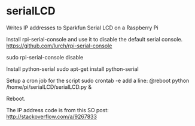 serialLCD
=========

Writes IP addresses to Sparkfun Serial LCD on a Raspberry Pi


Install rpi-serial-console and use it to disable the default serial console.
https://github.com/lurch/rpi-serial-console

sudo rpi-serial-console disable

Install python-serial
sudo apt-get install python-serial

Setup a cron job for the script
sudo crontab -e
add a line: @reboot python /home/pi/serialLCD/serialLCD.py &

Reboot.

The IP address code is from this SO post: http://stackoverflow.com/a/9267833